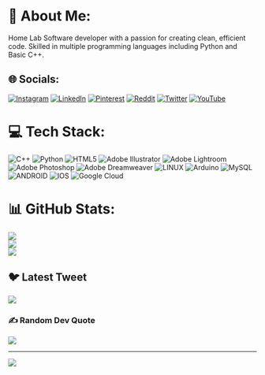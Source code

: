 # 💫 About Me:
Home Lab Software developer with a passion for creating clean, efficient code. Skilled in multiple programming languages including Python and Basic C++. 


## 🌐 Socials:
[![Instagram](https://img.shields.io/badge/Instagram-%23E4405F.svg?logo=Instagram&logoColor=white)](https://instagram.com/fa.iizii) [![LinkedIn](https://img.shields.io/badge/LinkedIn-%230077B5.svg?logo=linkedin&logoColor=white)](https://linkedin.com/in/faiz-muhammed) [![Pinterest](https://img.shields.io/badge/Pinterest-%23E60023.svg?logo=Pinterest&logoColor=white)](https://pinterest.com/faizmuhammedpj) [![Reddit](https://img.shields.io/badge/Reddit-%23FF4500.svg?logo=Reddit&logoColor=white)](https://reddit.com/user/faiz_muhammed) [![Twitter](https://img.shields.io/badge/Twitter-%231DA1F2.svg?logo=Twitter&logoColor=white)](https://twitter.com/fa_iizii) [![YouTube](https://img.shields.io/badge/YouTube-%23FF0000.svg?logo=YouTube&logoColor=white)](https://youtube.com/@UC7eQfDBpcijSkFrl-qZIX4w) 

# 💻 Tech Stack:
![C++](https://img.shields.io/badge/c++-%2300599C.svg?style=for-the-badge&logo=c%2B%2B&logoColor=white) ![Python](https://img.shields.io/badge/python-3670A0?style=for-the-badge&logo=python&logoColor=ffdd54) ![HTML5](https://img.shields.io/badge/html5-%23E34F26.svg?style=for-the-badge&logo=html5&logoColor=white) ![Adobe Illustrator](https://img.shields.io/badge/adobeillustrator-%23FF9A00.svg?style=for-the-badge&logo=adobeillustrator&logoColor=white) ![Adobe Lightroom](https://img.shields.io/badge/Adobe%20Lightroom-31A8FF.svg?style=for-the-badge&logo=Adobe%20Lightroom&logoColor=white) ![Adobe Photoshop](https://img.shields.io/badge/adobephotoshop-%2331A8FF.svg?style=for-the-badge&logo=adobephotoshop&logoColor=white) ![Adobe Dreamweaver](https://img.shields.io/badge/Adobe%20Dreamweaver-FF61F6.svg?style=for-the-badge&logo=Adobe%20Dreamweaver&logoColor=white) ![LINUX](https://img.shields.io/badge/Linux-FCC624?style=for-the-badge&logo=linux&logoColor=black) ![Arduino](https://img.shields.io/badge/-Arduino-00979D?style=for-the-badge&logo=Arduino&logoColor=white) ![MySQL](https://img.shields.io/badge/mysql-%2300f.svg?style=for-the-badge&logo=mysql&logoColor=white) ![ANDROID](https://img.shields.io/badge/android-%2320232a.svg?style=for-the-badge&logo=android&logoColor=%a4c639) ![IOS](https://img.shields.io/badge/IOS-%2320232a.svg?style=for-the-badge&logo=apple&logoColor=white) ![Google Cloud](https://img.shields.io/badge/Google%20Cloud-%234285F4.svg?style=for-the-badge&logo=google-cloud&logoColor=white)
# 📊 GitHub Stats:
![](https://github-readme-stats.vercel.app/api?username=fa-iizii&theme=blueberry&hide_border=false&include_all_commits=true&count_private=true)<br/>
![](https://github-readme-streak-stats.herokuapp.com/?user=fa-iizii&theme=blueberry&hide_border=false)<br/>
![](https://github-readme-stats.vercel.app/api/top-langs/?username=fa-iizii&theme=blueberry&hide_border=false&include_all_commits=true&count_private=true&layout=compact)

## 🐦 Latest Tweet
[![](https://gtce.itsvg.in/api?username=fa_iizii)](https://github.com/VishwaGauravIn/github-twitter-card-embed)

### ✍️ Random Dev Quote
![](https://quotes-github-readme.vercel.app/api?type=horizontal&theme=radical)

---
[![](https://visitcount.itsvg.in/api?id=fa-iizii&icon=0&color=0)](https://visitcount.itsvg.in)

<!-- Proudly created with GPRM ( https://gprm.itsvg.in ) -->

